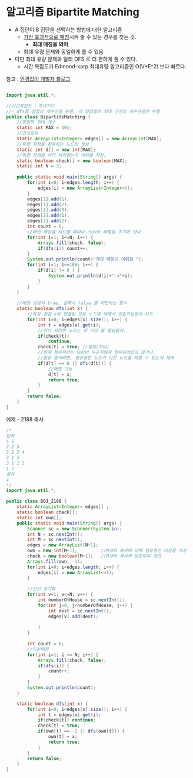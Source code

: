 # 알고리즘  Bipartite Matching

- A 집단이 B 집단을 선택하는 방법에 대한 알고리즘
  - <u>가장 효과적으로 매칭</u>시켜 줄 수 있는 경우를 찾는 것.
    - **최대 매칭을 의미** 
  - 최대 유량 문제와 동일하게 풀 수 있음
- 다만 최대 유량 문제와 달리 DFS 로 더 편하게 풀 수 있다. 
  - 시간 복잡도가 Edmond-karp 최대유량 알고리즘인 O(V*E^2) 보다 빠르다.



참고 : [안경잡이 개발자 블로그](https://blog.naver.com/PostView.nhn?blogId=ndb796&logNo=221240613074&parentCategoryNo=&categoryNo=128&viewDate=&isShowPopularPosts=false&from=postList)



```java

import java.util.*;

//시간복잡도 : O(V*E)
//- dfs를 정점의 개수만큼 수행, 각 정점별로 최대 간선의 개수만큼만 수행
public class BipartiteMatching {
	//정점의 최대 개수 
	static int MAX = 101;
	//간선정보 
	static ArrayList<Integer> edges[] = new ArrayList[MAX];
	//특정 정점을 점유하는 노드의 정보 
	static int d[] = new int[MAX];
	//특정 정점을 이미 처리했는지 여부를 저장.
	static boolean check[] = new boolean[MAX];
	static int N = 3;
	
	public static void main(String[] args) {
		for(int i=0; i<edges.length; i++) {
			edges[i] = new ArrayList<Integer>();
		}
		edges[1].add(1);
		edges[1].add(2);
		edges[1].add(3);
		edges[2].add(1);
		edges[3].add(2);
		int count = 0;
		//매번 매칭을 시도할 때마다 check 배열을 초기화 한다.
		for(int i=1; i<=N; i++) {
			Arrays.fill(check, false);
			if(dfs(i)) count++;
		}
		System.out.println(count+"개의 매칭이 이뤄짐 ");
		for(int i=1; i<=100; i++) {
			if(d[i] != 0 ) {
				System.out.println(d[i]+"->"+i);
			}
		}
	}
	
	//매칭 성공시 true, 실패시 false 를 리턴하는 함수
	static boolean dfs(int x) {
		//특정 정점 x와 연결된 모든 노드에 대해서 진입가능한지 시도 
		for(int i=0; i<edges[x].size(); i++) {
			int t = edges[x].get(i);
			//이미 처리한 노드는 더 이상 볼 필요없다. 
			if(check[t]) 
				continue;
			check[t] = true; //점유(처리)
			//현재 점유하려는 대상이 누군가에게 점유되어있지 않거나, 
			//점유 중이라면, 점유중인 노드가 다른 노드를 택할 수 있는지 체크   
			if(d[t] == 0 || dfs(d[t])) {
				//매칭 가능
				d[t] = x;
				return true;
			}
		}
		return false;
	}
}
```



예제 - 2188 축사 



```java
/*
입력
5 5
2 2 5
3 2 3 4
2 1 5
3 1 2 5
1 2
결과
4
*/
import java.util.*;

public class BOJ_2188 {
	static ArrayList<Integer> edges[] ;
	static boolean check[];
	static int own[];
	public static void main(String[] args) {
		Scanner sc = new Scanner(System.in);
		int N = sc.nextInt();
		int M = sc.nextInt();
		edges = new ArrayList[N+1];
		own = new int[M+1]; 		//M개의 축사에 대해 점유중인 대상을 저장 
		check = new boolean[M+1];	//M개의 축사의 방문여부 체크 
		Arrays.fill(own, -1);
		for(int i=0; i<edges.length; i++) {
			edges[i] = new ArrayList<>();
		}
		
		//간선 초기화 
		for(int v=1; v<=N; v++) {
			int numberOfHouse = sc.nextInt();
			for(int j=0; j<numberOfHouse; j++) {
				int dest = sc.nextInt();
				edges[v].add(dest);
				
			}
		}
		
		int count = 0;
		//이분매칭
		for(int i=1; i <= N; i++) {
			Arrays.fill(check, false);
			if(dfs(i)) {
				count++;
			}
		}
		System.out.println(count);
	}

	static boolean dfs(int x) {
		for(int i=0; i<edges[x].size(); i++) {
			int t = edges[x].get(i);
			if(check[t]) continue;
			check[t] = true;
			if(own[t] == -1 || dfs(own[t])) {
				own[t] = x;
				return true;
			}
		}
		return false;
	}
}
```

